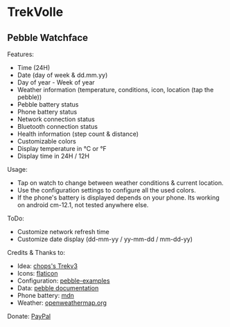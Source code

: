# TrekVolle
## Pebble Watchface

Features:
- Time (24H) 
- Date (day of week & dd.mm.yy) 
- Day of year - Week of year 
- Weather information (temperature, conditions, icon, location (tap the pebble)) 
- Pebble battery status 
- Phone battery status 
- Network connection status 
- Bluetooth connection status 
- Health information (step count & distance) 
- Customizable colors
- Display temperature in °C or °F
- Display time in 24H / 12H

Usage:

- Tap on watch to change between weather conditions & current location.
- Use the configuration settings to configure all the used colors.
- If the phone's battery is displayed depends on your phone. Its working on android cm-12.1, not tested anywhere else.

ToDo:
- Customize network refresh time
- Customize date display (dd-mm-yy / yy-mm-dd / mm-dd-yy)

Credits & Thanks to:

* Idea: [chops's Trekv3](http://www.markspebblefaces.com/)
* Icons: [flaticon](http://www.flaticon.com)
* Configuration: [pebble-examples](https://github.com/pebble-examples/slate-config-example)
* Data: [pebble documentation](https://developer.pebble.com/docs/c/)
* Phone battery: [mdn](https://developer.mozilla.org/en-US/docs/Web/API/Battery_Status_API)
* Weather: [openweathermap.org](http://openweathermap.org/)

Donate: [PayPal](https://www.paypal.com/cgi-bin/webscr?cmd=_s-xclick&hosted_button_id=XU85WXAT4CVXE) 

